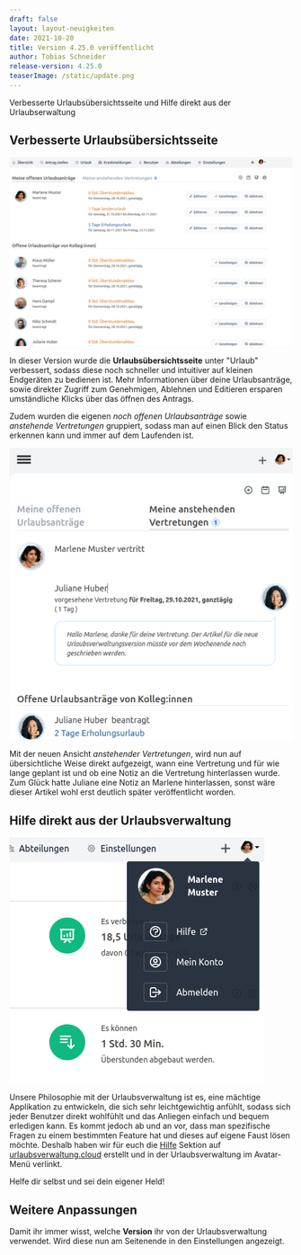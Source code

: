 ```yaml
---
draft: false
layout: layout-neuigkeiten
date: 2021-10-20
title: Version 4.25.0 veröffentlicht
author: Tobias Schneider
release-version: 4.25.0
teaserImage: /static/update.png
---
```


Verbesserte Urlaubsübersichtsseite und Hilfe direkt aus der Urlaubserwaltung

<!-- more -->

## Verbesserte Urlaubsübersichtsseite

<div class="flex flex-col items-center mt-2 lg:flex-row lg:space-x-8">
  <div>
    <img src="vacation-overview.png" alt="Neue Urlaubsübersichtsseite auf dem Desktop">
  </div>
  <div class="max-w-none lg:max-w-screen">
    <p class="mt-4 lg:mb-4">
      In dieser Version wurde die <strong>Urlaubsübersichtsseite</strong> unter "Urlaub" verbessert, sodass diese noch schneller und 
      intuitiver auf kleinen Endgeräten zu bedienen ist. Mehr Informationen über deine Urlaubsanträge, sowie direkter Zugriff zum
      Genehmigen, Ablehnen und Editieren ersparen umständliche Klicks über das öffnen des Antrags.
    </p>
    <p>
      Zudem wurden die eigenen <em>noch offenen Urlaubsanträge</em> sowie <em>anstehende Vertretungen</em> gruppiert, sodass man auf
      einen Blick den Status erkennen kann und immer auf dem Laufenden ist.
    </p>
  </div>
</div>

<div class="flex flex-col justify-end items-center lg:flex-row-reverse lg:space-x-8 lg:space-x-reverse lg:mt-8 lg:mb-8">
  <div>
    <img class="mx-auto lg:max-w-md lg:h-80" src="vertretung.png" alt="Anstehende Vertretung mit Notiz">
  </div>
  <div class="max-w-none lg:max-w-screen">
    <p class="mt-4 lg:mb-4">
        Mit der neuen Ansicht <em>anstehender Vertretungen</em>, wird nun auf übersichtliche Weise direkt aufgezeigt, wann eine
        Vertretung und für wie lange geplant ist und ob eine Notiz an die Vertretung hinterlassen wurde. Zum Glück hatte
        Juliane eine Notiz an Marlene hinterlassen, sonst wäre dieser Artikel wohl erst deutlich später veröffentlicht worden.
    </p>
  </div>
</div>

## Hilfe direkt aus der Urlaubsverwaltung

<div class="flex flex-col items-center mt-2 lg:flex-row lg:space-x-8 lg:mb-8">
  <div>
    <img class="mx-auto lg:max-w-md lg:h-72" src="hilfe.png" alt="Hilfe über das Avatarmenü">
  </div>
  <div class="max-w-none lg:max-w-screen">
    <p class="mt-4 lg:mb-4">
      Unsere Philosophie mit der Urlaubsverwaltung ist es, eine mächtige Applikation zu entwickeln, die sich
      sehr leichtgewichtig anfühlt, sodass sich jeder Benutzer direkt wohlfühlt und das Anliegen einfach und
      bequem erledigen kann. Es kommt jedoch ab und an vor, dass man spezifische Fragen zu einem bestimmten Feature
      hat und dieses auf eigene Faust lösen möchte. Deshalb haben wir für euch die <a href="/hilfe">Hilfe</a> Sektion auf 
      <a href="/hilfe">urlaubsverwaltung.cloud</a> erstellt und in der Urlaubsverwaltung im Avatar-Menü verlinkt.
    </p>
    <p>
      Helfe dir selbst und sei dein eigener Held!
    </p>
  </div>
</div>

## Weitere Anpassungen

<div class="flex space-x-8 mt-2">
    <p class="mb-4">
      Damit ihr immer wisst, welche <strong>Version</strong> ihr von der Urlaubsverwaltung verwendet.
      Wird diese nun am Seitenende in den Einstellungen angezeigt.
    </p>
</div>
